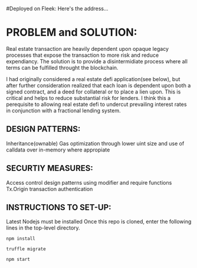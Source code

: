 #Deployed on Fleek: Here's the address...

# PROBLEM and SOLUTION:

Real estate transaction are heavily dependent upon opaque legacy processes that expose the transaction to more risk and reduce expendiancy.
The solution is to provide a disintermidiate process where all terms can be fulfilled throught the blockchain.

I had originally considered a real estate defi application(see below), but after further consideration realized that each loan is dependent upon 
both a signed contract, and a deed for collateral or to place a lien upon. This is critical and helps to reduce substantial risk for lenders. I think this a perequisite to allowing real estate defi to undercut prevailing interest rates in conjunction with a fractional lending system.



## DESIGN PATTERNS:

Inheritance(ownable)
Gas optimization through lower uint size and use of calldata over in-memory where appropiate


## SECURTIY MEASURES:
Access control design patterns using modifier and require functions
Tx.Origin transaction authentication


## INSTRUCTIONS TO SET-UP:

Latest Nodejs must be installed
Once this repo is cloned, enter the following lines in the top-level directory.

``` 
npm install

truffle migrate

npm start

```
